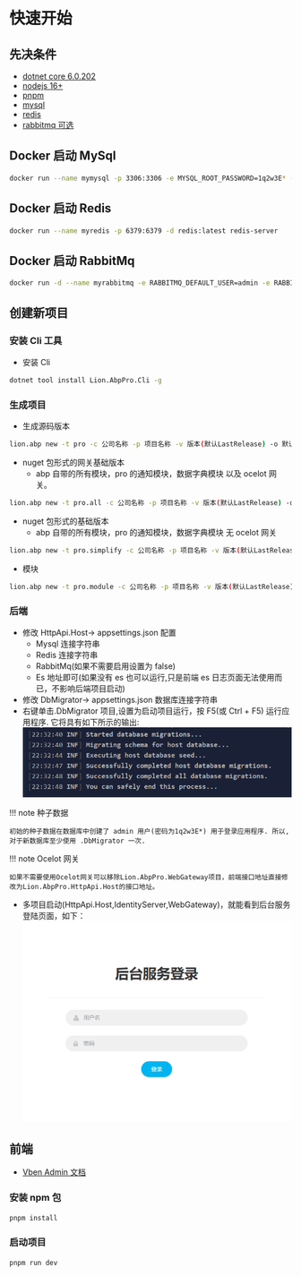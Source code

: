 # 快速开始

## 先决条件

- [dotnet core 6.0.202](https://dotnet.microsoft.com/en-us/download/dotnet/6.0)
- [nodejs 16+](https://nodejs.org/zh-cn/)
- [pnpm](https://www.pnpm.cn/installation)
- [mysql](https://dev.mysql.com/downloads/installer/)
- [redis](https://redis.io/docs/getting-started/installation/)
- [rabbitmq 可选](https://www.rabbitmq.com/download.html)

## Docker 启动 MySql

```bash
docker run --name mymysql -p 3306:3306 -e MYSQL_ROOT_PASSWORD=1q2w3E* -d mysql:5.7 --character-set-server=utf8mb4 --collation-server=utf8mb4_unicode_ci
```

## Docker 启动 Redis

```bash
docker run --name myredis -p 6379:6379 -d redis:latest redis-server
```

## Docker 启动 RabbitMq

```bash
docker run -d --name myrabbitmq -e RABBITMQ_DEFAULT_USER=admin -e RABBITMQ_DEFAULT_PASS=admin -p 15672:15672 -p 5672:5672 rabbitmq:management
```

## 创建新项目

### 安装 Cli 工具

- 安装 Cli

```bash
dotnet tool install Lion.AbpPro.Cli -g
```

### 生成项目

- 生成源码版本

```bash
lion.abp new -t pro -c 公司名称 -p 项目名称 -v 版本(默认LastRelease) -o 默认当前控制台执行目录
```

- nuget 包形式的网关基础版本
  - abp 自带的所有模块，pro 的通知模块，数据字典模块 以及 ocelot 网关。

```bash
lion.abp new -t pro.all -c 公司名称 -p 项目名称 -v 版本(默认LastRelease) -o 默认当前控制台执行目录
```

- nuget 包形式的基础版本
  - abp 自带的所有模块，pro 的通知模块，数据字典模块 无 ocelot 网关

```bash
lion.abp new -t pro.simplify -c 公司名称 -p 项目名称 -v 版本(默认LastRelease) -o 默认当前控制台执行目录
```

- 模块

```bash
lion.abp new -t pro.module -c 公司名称 -p 项目名称 -v 版本(默认LastRelease) -o 默认当前控制台执行目录
```

### 后端

- 修改 HttpApi.Host-> appsettings.json 配置
  - Mysql 连接字符串
  - Redis 连接字符串
  - RabbitMq(如果不需要启用设置为 false)
  - Es 地址即可(如果没有 es 也可以运行,只是前端 es 日志页面无法使用而已，不影响后端项目启动)
- 修改 DbMigrator-> appsettings.json 数据库连接字符串
- 右键单击.DbMigrator 项目,设置为启动项目运行，按 F5(或 Ctrl + F5) 运行应用程序. 它将具有如下所示的输出:
  ![](../../../img/migrating.png)

!!! note 种子数据

    初始的种子数据在数据库中创建了 admin 用户(密码为1q2w3E*) 用于登录应用程序. 所以, 对于新数据库至少使用 .DbMigrator 一次.

!!! note Ocelot 网关

    如果不需要使用Ocelot网关可以移除Lion.AbpPro.WebGateway项目，前端接口地址直接修改为Lion.AbpPro.HttpApi.Host的接口地址。

- 多项目启动(HttpApi.Host,IdentityServer,WebGateway)，就能看到后台服务登陆页面，如下：
  ![](../../../img/login.png)

## 前端

- [Vben Admin 文档](https://vvbin.cn/doc-next/)

### 安装 npm 包

```bash
pnpm install
```

### 启动项目

```bash
pnpm run dev
```
